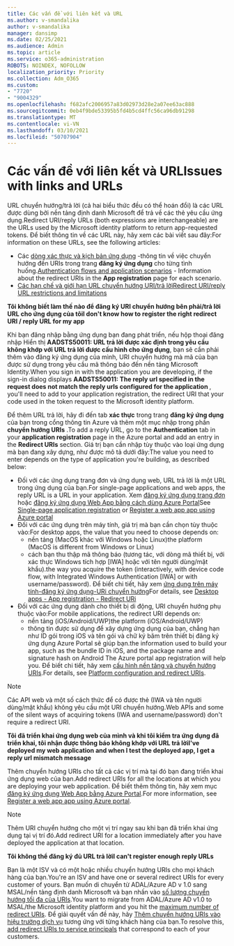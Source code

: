```yaml
---
title: Các vấn đề với liên kết và URL
ms.author: v-smandalika
author: v-smandalika
manager: dansimp
ms.date: 02/25/2021
ms.audience: Admin
ms.topic: article
ms.service: o365-administration
ROBOTS: NOINDEX, NOFOLLOW
localization_priority: Priority
ms.collection: Adm_O365
ms.custom:
- "7720"
- "9004329"
ms.openlocfilehash: f682afc2006957a83d02973d28e2a07ee63ac888
ms.sourcegitcommit: 0eb4f9bde53395b5fd4b5cd4ffc56ca96db91298
ms.translationtype: MT
ms.contentlocale: vi-VN
ms.lasthandoff: 03/10/2021
ms.locfileid: "50707904"
---
```

# <a name="issues-with-links-and-urls"></a><span data-ttu-id="fb970-102">Các vấn đề với liên kết và URL</span><span class="sxs-lookup"><span data-stu-id="fb970-102">Issues with links and URLs</span></span>

<span data-ttu-id="fb970-103">URL chuyển hướng/trả lời (cả hai biểu thức đều có thể hoán đổi) là các URL được dùng bởi nền tảng định danh Microsoft để trả về các thẻ yêu cầu ứng dụng.</span><span class="sxs-lookup"><span data-stu-id="fb970-103">Redirect URI/reply URLs (both expressions are interchangeable) are the URLs used by the Microsoft identity platform to return app-requested tokens.</span></span> <span data-ttu-id="fb970-104">Để biết thông tin về các URL này, hãy xem các bài viết sau đây:</span><span class="sxs-lookup"><span data-stu-id="fb970-104">For information on these URLs, see the following articles:</span></span>

- <span data-ttu-id="fb970-105">Các [dòng xác thực và kịch bản ứng dụng](https://docs.microsoft.com/azure/active-directory/develop/authentication-flows-app-scenarios) -thông tin về việc chuyển hướng đến URIs trong trang **đăng ký ứng dụng** cho từng tình huống.</span><span class="sxs-lookup"><span data-stu-id="fb970-105">[Authentication flows and application scenarios](https://docs.microsoft.com/azure/active-directory/develop/authentication-flows-app-scenarios) - Information about the redirect URIs in the **App registration** page for each scenario.</span></span>
- [<span data-ttu-id="fb970-106">Các hạn chế và giới hạn URL chuyển hướng URI/trả lời</span><span class="sxs-lookup"><span data-stu-id="fb970-106">Redirect URI/reply URL restrictions and limitations</span></span>](https://docs.microsoft.com/azure/active-directory/develop/reply-url)

<span data-ttu-id="fb970-107">**Tôi không biết làm thế nào để đăng ký URI chuyển hướng bên phải/trả lời URL cho ứng dụng của tôi**</span><span class="sxs-lookup"><span data-stu-id="fb970-107">**I don't know how to register the right redirect URI / reply URL for my app**</span></span>

<span data-ttu-id="fb970-108">Khi bạn đăng nhập bằng ứng dụng bạn đang phát triển, nếu hộp thoại đăng nhập Hiển thị **AADSTS50011: URL trả lời được xác định trong yêu cầu không khớp với URL trả lời được <your app ID> cấu hình cho ứng dụng**, bạn sẽ cần phải thêm vào đăng ký ứng dụng của mình, URI chuyển hướng mà mã của bạn được sử dụng trong yêu cầu mã thông báo đến nền tảng Microsoft Identity.</span><span class="sxs-lookup"><span data-stu-id="fb970-108">When you sign in with the application you are developing, if the sign-in dialog displays **AADSTS50011: The reply url specified in the request does not match the reply urls configured for the application <your app ID>**, you'll need to add to your application registration, the redirect URI that your code used in the token request to the Microsoft identity platform.</span></span>

<span data-ttu-id="fb970-109">Để thêm URL trả lời, hãy đi đến tab **xác thực** trong trang **đăng ký ứng dụng** của bạn trong cổng thông tin Azure và thêm một mục nhập trong phần **chuyển hướng URIs** .</span><span class="sxs-lookup"><span data-stu-id="fb970-109">To add a reply URL, go to the **Authentication** tab in your **application registration** page in the Azure portal and add an entry in the **Redirect URIs** section.</span></span> <span data-ttu-id="fb970-110">Giá trị bạn cần nhập tùy thuộc vào loại ứng dụng mà bạn đang xây dựng, như được mô tả dưới đây:</span><span class="sxs-lookup"><span data-stu-id="fb970-110">The value you need to enter depends on the type of application you're building, as described below:</span></span>

- <span data-ttu-id="fb970-111">Đối với các ứng dụng trang đơn và ứng dụng web, URL trả lời là một URL trong ứng dụng của bạn.</span><span class="sxs-lookup"><span data-stu-id="fb970-111">For single-page applications and web apps, the reply URL is a URL in your application.</span></span> <span data-ttu-id="fb970-112">Xem [đăng ký ứng dụng trang đơn](https://docs.microsoft.com/azure/active-directory/develop/scenario-spa-app-registration#register-a-redirect-uri) hoặc [đăng ký ứng dụng Web App bằng cách dùng Azure Portal](https://docs.microsoft.com/azure/active-directory/develop/scenario-web-app-sign-user-app-registration?tabs=aspnetcore#register-an-app-using-azure-portal)</span><span class="sxs-lookup"><span data-stu-id="fb970-112">See [Single-page application registration](https://docs.microsoft.com/azure/active-directory/develop/scenario-spa-app-registration#register-a-redirect-uri) or [Register a web app app using Azure portal](https://docs.microsoft.com/azure/active-directory/develop/scenario-web-app-sign-user-app-registration?tabs=aspnetcore#register-an-app-using-azure-portal)</span></span>
- <span data-ttu-id="fb970-113">Đối với các ứng dụng trên máy tính, giá trị mà bạn cần chọn tùy thuộc vào:</span><span class="sxs-lookup"><span data-stu-id="fb970-113">For desktop apps, the value that you need to choose depends on:</span></span>
    - <span data-ttu-id="fb970-114">nền tảng (MacOS khác với Windows hoặc Linux)</span><span class="sxs-lookup"><span data-stu-id="fb970-114">the platform (MacOS is different from Windows or Linux)</span></span>
    - <span data-ttu-id="fb970-115">cách bạn thu thập mã thông báo (tương tác, với dòng mã thiết bị, với xác thực Windows tích hợp [IWA] hoặc với tên người dùng/mật khẩu).</span><span class="sxs-lookup"><span data-stu-id="fb970-115">the way you acquire the token (interactively, with device code flow, with Integrated Windows Authentication [IWA] or with username/password).</span></span>
    <span data-ttu-id="fb970-116">Để biết chi tiết, hãy xem [ứng dụng trên máy tính-đăng ký ứng dụng-URi chuyển hướng](https://docs.microsoft.com/azure/active-directory/develop/scenario-desktop-app-registration#redirect-uris)</span><span class="sxs-lookup"><span data-stu-id="fb970-116">For details, see [Desktop apps - App registration - Redirect URi](https://docs.microsoft.com/azure/active-directory/develop/scenario-desktop-app-registration#redirect-uris)</span></span>
- <span data-ttu-id="fb970-117">Đối với các ứng dụng dành cho thiết bị di động, URI chuyển hướng phụ thuộc vào:</span><span class="sxs-lookup"><span data-stu-id="fb970-117">For mobile applications, the redirect URI depends on:</span></span>
    - <span data-ttu-id="fb970-118">nền tảng (iOS/Android/UWP)</span><span class="sxs-lookup"><span data-stu-id="fb970-118">the platform (iOS/Android/UWP)</span></span>
    - <span data-ttu-id="fb970-119">thông tin được sử dụng để xây dựng ứng dụng của bạn, chẳng hạn như ID gói trong iOS và tên gói và chữ ký băm trên thiết bị đăng ký ứng dụng Azure Portal sẽ giúp bạn.</span><span class="sxs-lookup"><span data-stu-id="fb970-119">the information used to build your app, such as the bundle ID in iOS, and the package name and signature hash on Android The Azure portal app registration will help you.</span></span> <span data-ttu-id="fb970-120">Để biết chi tiết, hãy xem [cấu hình nền tảng và chuyển hướng URIs](https://docs.microsoft.com/azure/active-directory/develop/scenario-mobile-app-registration#platform-configuration-and-redirect-uris).</span><span class="sxs-lookup"><span data-stu-id="fb970-120">For details, see [Platform configuration and redirect URIs](https://docs.microsoft.com/azure/active-directory/develop/scenario-mobile-app-registration#platform-configuration-and-redirect-uris).</span></span>

> [!NOTE]
> <span data-ttu-id="fb970-121">Các API web và một số cách thức để có được thẻ (IWA và tên người dùng/mật khẩu) không yêu cầu một URI chuyển hướng.</span><span class="sxs-lookup"><span data-stu-id="fb970-121">Web APIs and some of the silent ways of acquiring tokens (IWA and username/password) don't require a redirect URI.</span></span>

<span data-ttu-id="fb970-122">**Tôi đã triển khai ứng dụng web của mình và khi tôi kiểm tra ứng dụng đã triển khai, tôi nhận được thông báo không khớp với URL trả lời**</span><span class="sxs-lookup"><span data-stu-id="fb970-122">**I've deployed my web application and when I test the deployed app, I get a reply url mismatch message**</span></span>

<span data-ttu-id="fb970-123">Thêm chuyển hướng URIs cho tất cả các vị trí mà tại đó bạn đang triển khai ứng dụng web của bạn.</span><span class="sxs-lookup"><span data-stu-id="fb970-123">Add redirect URIs for all the locations at which you are deploying your web application.</span></span> <span data-ttu-id="fb970-124">Để biết thêm thông tin, hãy xem mục [đăng ký ứng dụng Web App bằng Azure Portal](https://docs.microsoft.com/azure/active-directory/develop/scenario-web-app-sign-user-app-registration).</span><span class="sxs-lookup"><span data-stu-id="fb970-124">For more information, see [Register a web app app using Azure portal](https://docs.microsoft.com/azure/active-directory/develop/scenario-web-app-sign-user-app-registration).</span></span>

> [!NOTE]
> <span data-ttu-id="fb970-125">Thêm URI chuyển hướng cho một vị trí ngay sau khi bạn đã triển khai ứng dụng tại vị trí đó.</span><span class="sxs-lookup"><span data-stu-id="fb970-125">Add redirect URI for a location immediately after you have deployed the application at that location.</span></span>

<span data-ttu-id="fb970-126">**Tôi không thể đăng ký đủ URL trả lời**</span><span class="sxs-lookup"><span data-stu-id="fb970-126">**I can't register enough reply URLs**</span></span>

<span data-ttu-id="fb970-127">Bạn là một ISV và có một hoặc nhiều chuyển hướng URIs cho mọi khách hàng của bạn.</span><span class="sxs-lookup"><span data-stu-id="fb970-127">You're an ISV and have one or several redirect URIs for every customer of yours.</span></span> <span data-ttu-id="fb970-128">Bạn muốn di chuyển từ ADAL/Azure AD v 1.0 sang MSAL/nền tảng định danh Microsoft và bạn nhấn vào [số lượng chuyển hướng tối đa của URIs](https://docs.microsoft.com/azure/active-directory/develop/reply-url#maximum-number-of-redirect-uris).</span><span class="sxs-lookup"><span data-stu-id="fb970-128">You want to migrate from ADAL/Azure AD v1.0 to MSAL/the Microsoft identity platform and you hit the [maximum number of redirect URIs](https://docs.microsoft.com/azure/active-directory/develop/reply-url#maximum-number-of-redirect-uris).</span></span> <span data-ttu-id="fb970-129">Để giải quyết vấn đề này, hãy [Thêm chuyển hướng URIs vào hiệu trưởng dịch vụ](https://docs.microsoft.com/azure/active-directory/develop/reply-url#add-redirect-uris-to-service-principals) tương ứng với từng khách hàng của bạn.</span><span class="sxs-lookup"><span data-stu-id="fb970-129">To resolve this, [add redirect URIs to service principals](https://docs.microsoft.com/azure/active-directory/develop/reply-url#add-redirect-uris-to-service-principals) that correspond to each of your customers.</span></span>
